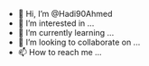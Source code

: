 - 👋 Hi, I’m @Hadi90Ahmed
- 👀 I’m interested in ...
- 🌱 I’m currently learning ...
- 💞️ I’m looking to collaborate on ...
- 📫 How to reach me ...

<!---
Hadi90Ahmed/Hadi90Ahmed is a ✨ special ✨ repository because its `README.md` (this file) appears on your GitHub profile.
You can click the Preview link to take a look at your changes.
--->
